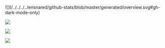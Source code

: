 <div style="margin: 0 auto">
  <div>
![](/../../../../ensnared/github-stats/blob/master/generated/overview.svg#gh-dark-mode-only)

![](/../../../../ensnared/github-stats/blob/master/generated/languages.svg#gh-dark-mode-only)

![](/../../../../ensnared/github-stats/blob/master/generated/overview.svg#gh-light-mode-only)

![](/../../../../ensnared/github-stats/blob/master/generated/languages.svg#gh-light-mode-only)
</div>
</div>
